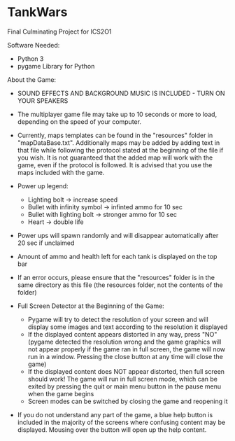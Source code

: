 # TankWars
Final Culminating Project for ICS2O1

Software Needed:
 - Python 3
 - pygame Library for Python

About the Game:
- SOUND EFFECTS AND BACKGROUND MUSIC IS INCLUDED - TURN ON YOUR SPEAKERS

- The multiplayer game file may take up to 10 seconds or more to load, depending on the speed of your computer.

- Currently, maps templates can be found in the "resources" folder in "mapDataBase.txt". Additionally maps may be added by adding text in that file while following the protocol stated at the beginning of the file if you wish. It is not guaranteed that the added map will work with the game, even if the protocol is followed. It is advised that you use the maps included with the game.

- Power up legend:
	- Lighting bolt -> increase speed
	- Bullet with infinity symbol -> infinted ammo for 10 sec
	- Bullet with lighting bolt -> stronger ammo for 10 sec
	- Heart -> double life
- Power ups will spawn randomly and will disappear automatically after 20 sec if unclaimed

- Amount of ammo and health left for each tank is displayed on the top bar

- If an error occurs, please ensure that the "resources" folder is in the same directory as this file (the resources folder, not the contents of the folder)

- Full Screen Detector at the Beginning of the Game:
	- Pygame will try to detect the resolution of your screen and will display some images and text according to the resolution it 	displayed
	- If the displayed content appears distorted in any way, press "NO" (pygame detected the resolution wrong and the game 	graphics will not appear properly if the game ran in full screen, the game will now run in a window. Pressing the close button
	at any time will close the game)
	- If the displayed content does NOT appear distorted, then full screen should work! The game will run in full screen mode, which can be exited by pressing the quit or main menu button in the pause menu when the game begins
	- Screen modes can be switched by closing the game and reopening it

- If you do not understand any part of the game, a blue help button is included in the majority of the screens where confusing content may be displayed. Mousing over the button will open up the help content.
